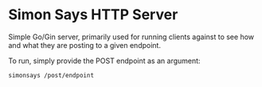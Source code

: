 # Simon Says HTTP Server

Simple Go/Gin server, primarily used for running clients against to see how and what they are posting to a given endpoint.

To run, simply provide the POST endpoint as an argument:

`simonsays /post/endpoint`